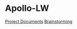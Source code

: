 # Apollo-LW

[Project Documents](https://drive.google.com/drive/folders/1d2SeXGSnlIUSob1W7xCF4Dgx2L1HkAWt)
[Brainstorming](https://docs.google.com/document/d/15IYWLBf7zt960z1GjstZIQ3pk8FBf8k1nG9GBaeNtEA)


